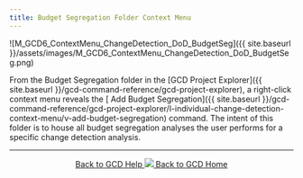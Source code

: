 ```yaml
---
title: Budget Segregation Folder Context Menu
---
```


![M_GCD6_ContextMenu_ChangeDetection_DoD_BudgetSeg]({{ site.baseurl }}/assets/images/M_GCD6_ContextMenu_ChangeDetection_DoD_BudgetSeg.png)

From the Budget Segregation folder in the [GCD Project Explorer]({{ site.baseurl }}/gcd-command-reference/gcd-project-explorer), a right-click context menu reveals the [ Add Budget Segregation]({{ site.baseurl }}/gcd-command-reference/gcd-project-explorer/l-individual-change-detection-context-menu/v-add-budget-segregation) command. The intent of this folder is to house all budget segregation analyses the user performs for a specific change detection analysis. 

------
<div align="center">
	<a class="hollow button" href="{{ site.baseurl }}/Help"><i class="fa fa-chevron-circle-left"></i>  Back to GCD Help </a>  
	<a class="hollow button" href="{{ site.baseurl }}/"><img src="{{ site.baseurl}}/assets/images/icons/GCDAddIn.png">  Back to GCD Home </a>  
</div>